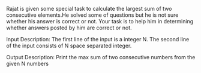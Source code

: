 Rajat is given some special task to calculate the largest sum of two consecutive elements.He solved some of questions but he is not sure whether his answer is correct or not. Your task is to help him in determining whether answers posted by him are correct or not.

Input Description:
The first line of the input is a integer N. The second line of the input consists of N space separated integer.

Output Description:
Print the max sum of two consecutive numbers from the given N numbers
